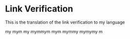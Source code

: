 # Link Verification

This is the translation of the link verification to my language

my mym my mymmym mym mymmy mymymy m

